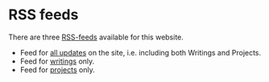 # RSS feeds

There are three [RSS-feeds](https://en.wikipedia.org/wiki/RSS) available for this website.

* Feed for [all updates](rss.xml) on the site, i.e. including both Writings and Projects.
* Feed for [writings](writings-files/rss.xml) only.
* Feed for [projects](projects-files/rss.xml) only.
